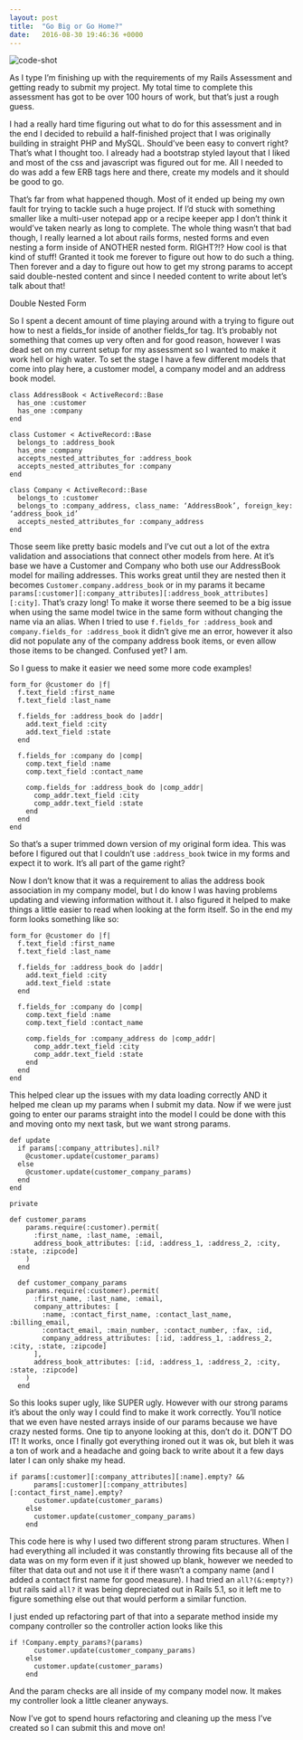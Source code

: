 ```yaml
---
layout: post
title:  "Go Big or Go Home?"
date:   2016-08-30 19:46:36 +0000
---
```


![code-shot](http://i.imgur.com/tlluQJ8.jpg)


As I type I’m finishing up with the requirements of my Rails Assessment and getting ready to submit my project. My total time to complete this assessment has got to be over 100 hours of work, but that’s just a rough guess.

I had a really hard time figuring out what to do for this assessment and in the end I decided to rebuild a half-finished project that I was originally building in straight PHP and MySQL. Should’ve been easy to convert right? That’s what I thought too. I already had a bootstrap styled layout that I liked and most of the css and javascript was figured out for me. All I needed to do was add a few ERB tags here and there, create my models and it should be good to go.

That’s far from what happened though. Most of it ended up being my own fault for trying to tackle such a huge project. If I’d stuck with something smaller like a multi-user notepad app or a recipe keeper app I don’t think it would’ve taken nearly as long to complete. The whole thing wasn’t that bad though, I really learned a lot about rails forms, nested forms and even nesting a form inside of ANOTHER nested form. RIGHT?!? How cool is that kind of stuff! Granted it took me forever to figure out how to do such a thing. Then forever and a day to figure out how to get my strong params to accept said double-nested content and since I needed content to write about let’s talk about that!

Double Nested Form

So I spent a decent amount of time playing around with a trying to figure out how to nest a fields_for inside of another fields_for tag. It’s probably not something that comes up very often and for good reason, however I was dead set on my current setup for my assessment so I wanted to make it work hell or high water. To set the stage I have a few different models that come into play here, a customer model, a company model and an address book model.

```
class AddressBook < ActiveRecord::Base
  has_one :customer
  has_one :company
end

class Customer < ActiveRecord::Base
  belongs_to :address_book
  has_one :company
  accepts_nested_attributes_for :address_book
  accepts_nested_attributes_for :company
end

class Company < ActiveRecord::Base
  belongs_to :customer
  belongs_to :company_address, class_name: ‘AddressBook’, foreign_key: ‘address_book_id’
  accepts_nested_attributes_for :company_address
end
```

Those seem like pretty basic models and I’ve cut out a lot of the extra validation and associations that connect other models from here.  At it’s base we have a Customer and Company who both use our AddressBook model for mailing addresses.  This works great until they are nested then it becomes `Customer.company.address_book` or in my params it became `params[:customer][:company_attributes][:address_book_attributes][:city]`. That’s crazy long! To make it worse there seemed to be a big issue when using the same model twice in the same form without changing the name via an alias. When I tried to use `f.fields_for :address_book` and `company.fields_for :address_book` it didn’t give me an error, however it also did not populate any of the company address book items, or even allow those items to be changed. Confused yet? I am.

So I guess to make it easier we need some more code examples!

```
form_for @customer do |f|
  f.text_field :first_name
  f.text_field :last_name
	
  f.fields_for :address_book do |addr|
    add.text_field :city
    add.text_field :state
  end

  f.fields_for :company do |comp|
    comp.text_field :name
    comp.text_field :contact_name
		
    comp.fields_for :address_book do |comp_addr|
      comp_addr.text_field :city
      comp_addr.text_field :state
    end
  end
end
```

So that’s a super trimmed down version of my original form idea. This was before I figured out that I couldn’t use `:address_book` twice in my forms and expect it to work. It’s all part of the game right?

Now I don’t know that it was a requirement to alias the address book association in my company model, but I do know I was having problems updating and viewing information without it. I also figured it helped to make things a little easier to read when looking at the form itself.  So in the end my form looks something like so:

```
form_for @customer do |f|
  f.text_field :first_name
  f.text_field :last_name
	
  f.fields_for :address_book do |addr|
    add.text_field :city
    add.text_field :state
  end

  f.fields_for :company do |comp|
    comp.text_field :name
    comp.text_field :contact_name
		
    comp.fields_for :company_address do |comp_addr|
      comp_addr.text_field :city
      comp_addr.text_field :state
    end
  end
end
```

This helped clear up the issues with my data loading correctly AND it helped me clean up my params when I submit my data. Now if we were just going to enter our params straight into the model I could be done with this and moving onto my next task, but we want strong params.

```
def update
  if params[:company_attributes].nil?
    @customer.update(customer_params)
  else
    @customer.update(customer_company_params)
  end
end

private

def customer_params
    params.require(:customer).permit(
      :first_name, :last_name, :email,
      address_book_attributes: [:id, :address_1, :address_2, :city, :state, :zipcode]
    )
  end

  def customer_company_params
    params.require(:customer).permit(
      :first_name, :last_name, :email,
      company_attributes: [
        :name, :contact_first_name, :contact_last_name, :billing_email,
        :contact_email, :main_number, :contact_number, :fax, :id,
        company_address_attributes: [:id, :address_1, :address_2, :city, :state, :zipcode]
      ],
      address_book_attributes: [:id, :address_1, :address_2, :city, :state, :zipcode]
    )
  end
```

So this looks super ugly, like SUPER ugly. However with our strong params it’s about the only way I could find to make it work correctly. You’ll notice that we even have nested arrays inside of our params because we have crazy nested forms. One tip to anyone looking at this, don’t do it. DON’T DO IT! It works, once I finally got everything ironed out it was ok, but bleh it was a ton of work and a headache and going back to write about it a few days later I can only shake my head.

```
if params[:customer][:company_attributes][:name].empty? &&
      params[:customer][:company_attributes][:contact_first_name].empty?
      customer.update(customer_params)
    else
      customer.update(customer_company_params)
    end
```

This code here is why I used two different strong param structures. When I had everything all included it was constantly throwing fits because all of the data was on my form even if it just showed up blank, however we needed to filter that data out and not use it if there wasn’t a company name (and I added a contact first name for good measure).  I had tried an ```all?(&:empty?)``` but rails said ```all?``` it was being depreciated out in Rails 5.1, so it left me to figure something else out that would perform a similar function.

I just ended up refactoring part of that into a separate method inside my company controller so the controller action looks like this

```
if !Company.empty_params?(params)
      customer.update(customer_company_params)
    else
      customer.update(customer_params)
    end
```

And the param checks are all inside of my company model now.  It makes my controller look a little cleaner anyways.

Now I’ve got to spend hours refactoring and cleaning up the mess I’ve created so I can submit this and move on!

